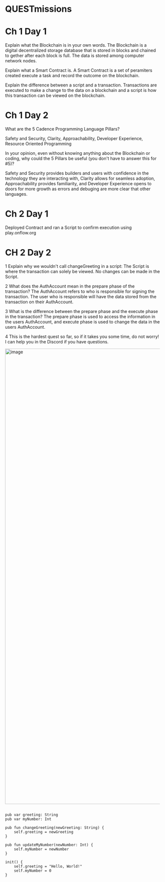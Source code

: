 # QUESTmissions

# Ch 1 Day 1

Explain what the Blockchain is in your own words.
  The Blockchain is a digital decentralized storage database that is stored in blocks and chained to gether after each block is full. The data is stored     among computer network nodes.

Explain what a Smart Contract is.
  A Smart Contract is a set of peramiters created execute a task and record the outcome on the blockchain.

Explain the difference between a script and a transaction.
  Transactions are executed to make a change to the data on a blockchain and a script is how this transaction can be viewed on the blockchain. 
  
 # Ch 1 Day 2
  
 What are the 5 Cadence Programming Language Pillars?
 
  Safety and Security, Clarity, Approachability, Developer Experience, Resource Oriented Programming
 
 In your opinion, even without knowing anything about the Blockchain or coding, why could the 5 Pillars be useful (you don't have to answer this for #5)?
 
  Safety and Security provides builders and users with confidence in the technology they are interacting with, Clarity allows for seamless adoption, Approachability provides familiarity, and Developer Experience opens to doors for more growth as errors and debuging are more clear that other languages.

# Ch 2 Day 1

Deployed Contract and ran a Script to confirm execution using play.onflow.org

# CH 2 Day 2

1 Explain why we wouldn't call changeGreeting in a script:
  The Script is where the transaction can solely be viewed. No changes can be made in the Script.

2 What does the AuthAccount mean in the prepare phase of the transaction?
  The AuthAccount refers to who is responsible for signing the transaction. The user who is responsible will have the data stored from the transaction on   their AuthAccount.

3 What is the difference between the prepare phase and the execute phase in the transaction?
  The prepare phase is used to access the information in the users AuthAccount, and execute phase is used to change the data in the users AuthAccount.

4 This is the hardest quest so far, so if it takes you some time, do not worry! I can help you in the Discord if you have questions.

<img width="1483" alt="image" src="https://user-images.githubusercontent.com/90923268/174441645-dca78e15-6ea7-4a21-94e3-d5f4198e2330.png">

```

pub var greeting: String
pub var myNumber: Int

pub fun changeGreeting(newGreeting: String) {
    self.greeting = newGreeting
}

pub fun updateMyNumber(newNumber: Int) {
    self.myNumber = newNumber
}

init() {
    self.greeting = "Hello, World!"
    self.myNumber = 0
}

```

